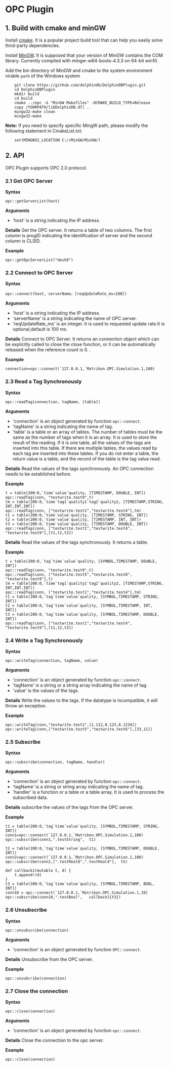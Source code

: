 # OPC Plugin

## 1. Build with cmake and minGW

Install [cmake](https://cmake.org/). It is a popular project build tool that can help you easily solve third-party dependencies. 

Install [MinGW](http://www.mingw.org/). It is supposed that your version of MinGW contains the COM library. Currently compiled with mingw-w64-boots-4.3.3 on 64-bit win10.

Add the bin directory of MinGW and cmake to the system environment virable `path` of the Windows system

```
    git clone https://github.com/dolphindb/DolphinDBPlugin.git
    cd DolphinDBPlugin
    mkdir build
    cd build
    cmake ../opc -G "MinGW Makefiles" -DCMAKE_BUILD_TYPE=Release
    copy /YOURPATH/libDolphinDB.dll . 
    mingw32-make clean
    mingw32-make
```

**Note:** If you need to specify specific MingW path, please modify the following statement in CmakeList.txt:
```
    set(MINGW32_LOCATION C://MinGW/MinGW/)  
```

## 2. API 

OPC Plugin supports OPC 2.0 protocol.

### 2.1 Get OPC Server

**Syntax**
```
opc::getServerList(host)
```

**Arguments**
- 'host' is a string indicating the IP address.

**Details**
Get the OPC server. It returns a table of two columns. The first column is progID indicating the identification of server and the second column is CLSID.

**Example**
```
opc::getOpcServerList("desk9")
```

### 2.2 Connect to OPC Server

**Syntax**
```
opc::connect(host, serverName，[reqUpdateRate_ms=100])
```

**Arguments**
- 'host' is a string indicating the IP address.
- 'serverName' is a string indicating the name of OPC server.
- 'reqUpdateRate_ms' is an integer. It is used to requested update rate.It is optional,default is 100 ms.

**Details**
Connect to OPC Server. It returns an connection object which can be explicitly called to close the close function, or it can be automatically released when the reference count is 0. .

**Example**
```
connection=opc::connect(`127.0.0.1,`Matrikon.OPC.Simulation.1,100)
```

### 2.3 Read a Tag Synchronously

**Syntax**
```
opc::readTag(connection, tagName, [table])
```

**Arguments**
- 'connection' is an object generated by function `opc::connect`.
- 'tagName' is a string indicating the name of tag.
- 'table' is a table or an array of tables. The number of tables must be the same as the number of tags when it is an array. It is used to store the result of the reading. If it is one table, all the values of the tags are inserted into this table. If there are multiple tables, the values read by each tag are inserted into these tables. If you do not enter a table, the return value is a table, and the record of the table is the tag value read.

**Details**
Read the values of the tags synchronously. An OPC connection needs to be established before.

**Example**
```
t = table(200:0,`time`value`quality, [TIMESTAMP, DOUBLE, INT])
opc::readTag(conn, "testwrite.test9",t)
tm = table(200:0,`time`tag1`quality1`tag2`quality2, [TIMESTAMP,STRING, INT,INT,INT])
opc::readTag(conn, ["testwrite.test1","testwrite.test4"],tm) 
t1 = table(200:0,`time`value`quality, [TIMESTAMP, STRING, INT])
t2 = table(200:0,`time`value`quality, [TIMESTAMP, INT, INT])
t3 = table(200:0,`time`value`quality, [TIMESTAMP, DOUBLE, INT])
opc::readTag(conn, ["testwrite.test1","testwrite.test4", "testwrite.test9"],[t1,t2,t3]) 
```

**Details**
Read the values of the tags synchronously. It returns a table.

**Example**
```
t = table(200:0,`tag`time`value`quality, [SYMBOL,TIMESTAMP, DOUBLE, INT])
opc::readTag(conn, "testwrite.test9",t)
opc::readTag(conn, ["testwrite.test5","testwrite.test8", "testwrite.test9"],t) 
tm = table(200:0,`time`tag1`quality1`tag2`quality2, [TIMESTAMP,STRING, INT,INT,INT])
opc::readTag(conn, ["testwrite.test1","testwrite.test4"],tm) 
t1 = table(200:0,`tag`time`value`quality, [SYMBOL,TIMESTAMP, STRING, INT])
t2 = table(200:0,`tag`time`value`quality, [SYMBOL,TIMESTAMP, INT, INT])
t3 = table(200:0,`tag`time`value`quality, [SYMBOL,TIMESTAMP, DOUBLE, INT])
opc::readTag(conn, ["testwrite.test1","testwrite.test4", "testwrite.test9"],[t1,t2,t3]) 
```

### 2.4 Write a Tag Synchronously

**Syntax**
```
opc::writeTag(connection, tagName, value)
```

**Arguments**
- 'connection' is an object generated by function `opc::connect`.
- 'tagName' is a string or a string array indicating the name of tag.
- 'value' is the values of the tags.

**Details**
Write the values to the tags. If the datatype is incompatible, it will throw an exception.

**Example**
```
opc::writeTag(conn,"testwrite.test1",[1.112,0.123,0.1234])
opc::writeTag(conn,["testwrite.test5","testwrite.test6"],[33,11])
```

### 2.5 Subscribe

**Syntax**
```
opc::subscribe(connection, tagName, handler)
```

**Arguments**
- 'connection' is an object generated by function `opc::connect`.
- 'tagName' is a string or string array indicating the name of tag.
- 'handler' is a function or a table or a table array. It is used to process the subscribed data.

**Details**
subscribe the values of the tags  from the OPC server.

**Example**
```
t1 = table(200:0,`tag`time`value`quality, [SYMBOL,TIMESTAMP, STRING, INT])
conn1=opc::connect(`127.0.0.1,`Matrikon.OPC.Simulation.1,100)
opc::subscribe(conn1,".testString",  t1)

t2 = table(200:0,`tag`time`value`quality, [SYMBOL,TIMESTAMP, DOUBLE, INT])
conn2=opc::connect(`127.0.0.1,`Matrikon.OPC.Simulation.1,100)
opc::subscribe(conn2,[".testReal8",".testReal4"],  t5)

def callback1(mutable t, d) {
	t.append!(d)
}
t3 = table(200:0,`tag`time`value`quality, [SYMBOL,TIMESTAMP, BOOL, INT])
conn10 = opc::connect(`127.0.0.1,`Matrikon.OPC.Simulation.1,10)
opc::subscribe(conn10,".testBool",   callback1{t3})
```

### 2.6 Unsubscribe

**Syntax**
```
opc::unsubscribe(connection)
```

**Arguments**
- 'connection' is an object generated by function `OPC::connect`.

**Details**
Unsubscribe from the OPC server.

**Example**
```
opc::unsubcribe(connection)
```

### 2.7 Close the connection

**Syntax**
```
opc::close(connection)
```

**Arguments**
- 'connection' is an object generated by function `opc::connect`.

**Details**
Close the connection to the opc server.

**Example**
```
opc::close(connection)
```
